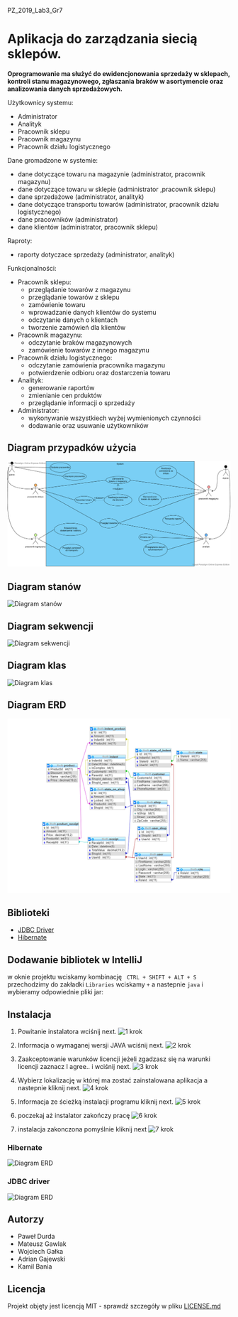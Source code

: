 PZ_2019_Lab3_Gr7

# Aplikacja do zarządzania siecią sklepów.

**Oprogramowanie ma służyć do ewidencjonowania sprzedaży w sklepach, kontroli stanu magazynowego, zgłaszania braków w asortymencie oraz analizowania danych sprzedażowych.**

Użytkownicy systemu:
  * Administrator
  * Analityk
  * Pracownik sklepu
  * Pracownik magazynu
  * Pracownik działu logistycznego

Dane gromadzone w systemie:
  * dane dotyczące towaru na magazynie (administrator, pracownik magazynu)
  * dane dotyczące towaru w sklepie (administrator ,pracownik sklepu)
  * dane sprzedażowe (administrator, analityk)
  * dane dotyczące transportu towarów (administrator, pracownik działu logistycznego)
  * dane pracowników (administrator)
  * dane klientów (administrator, pracownik sklepu)

Raproty:
  * raporty dotyczace sprzedaży (administrator, analityk)
  
Funkcjonalności:
* Pracownik sklepu:
  * przeglądanie towarów z magazynu
  * przeglądanie towarów z sklepu
  * zamówienie towaru 
  * wprowadzanie danych klientów do systemu
  * odczytanie danych o klientach
  * tworzenie zamówień dla klientów
* Pracownik magazynu: 
  * odczytanie braków magazynowych 
  * zamówienie towarów z innego magazynu
* Pracownik działu logistycznego:
  * odczytanie zamówienia pracownika magazynu
  * potwierdzenie odbioru oraz dostarczenia towaru
* Analityk: 
  * generowanie raportów
  * zmienianie cen prduktów 
  * przeglądanie informacji o sprzedaży
* Administrator: 
  * wykonywanie wszystkiech wyżej wymienionych czynności 
  * dodawanie oraz usuwanie użytkowników
    
## Diagram przypadków użycia
![Diagram przypadków użycia](https://github.com/mjochab/PZ_2019_Lab3_Gr7/blob/master/diagramy/usecase%20diagramv3.png)
## Diagram stanów
![Diagram stanów](https://github.com/mjochab/PZ_2019_Lab3_Gr7/blob/master/diagramy/state%20diagram.png)
## Diagram sekwencji
![Diagram sekwencji](https://github.com/mjochab/PZ_2019_Lab3_Gr7/blob/master/diagramy/sequence%20diagram.png)
## Diagram klas  
![Diagram klas](https://github.com/mjochab/PZ_2019_Lab3_Gr7/blob/master/diagramy/class%20diagram.png)
## Diagram ERD  
![Diagram ERD](https://github.com/mjochab/PZ_2019_Lab3_Gr7/blob/DEVELOPE/diagramy/erddiag.png)



## Biblioteki

* [JDBC Driver](https://dev.mysql.com/downloads/file/?id=480091)
* [Hibernate](https://sourceforge.net/projects/hibernate/files/hibernate-orm/5.4.2.Final/hibernate-release-5.4.2.Final.zip/download)

## Dodawanie bibliotek w IntelliJ

w oknie projektu wciskamy kombinację
``` CTRL + SHIFT + ALT + S```
przechodzimy do zakładki ```Libraries``` wciskamy ```+``` a nastepnie ```java``` i wybieramy odpowiednie pliki jar:

## Instalacja

1. Powitanie instalatora wciśnij next.
![1 krok](https://github.com/mjochab/PZ_2019_Lab3_Gr7/blob/master/diagramy/1.PNG)

2. Informacja o wymaganej wersji JAVA wciśnij next.
![2 krok](https://github.com/mjochab/PZ_2019_Lab3_Gr7/blob/master/diagramy/2.PNG)

3. Zaakceptowanie warunków licencji jeżeli zgadzasz się na warunki licencji zaznacz I agree.. i wciśnij next.
![3 krok](https://github.com/mjochab/PZ_2019_Lab3_Gr7/blob/master/diagramy/3.PNG)

4. Wybierz lokalizację w której ma zostać zainstalowana aplikacja a nastepnie kliknij next.
![4 krok](https://github.com/mjochab/PZ_2019_Lab3_Gr7/blob/master/diagramy/4.PNG)

5. Informacja ze ścieżką instalacji programu kliknij next.
![5 krok](https://github.com/mjochab/PZ_2019_Lab3_Gr7/blob/master/diagramy/5.PNG)

6. poczekaj aż instalator zakończy pracę
![6 krok](https://github.com/mjochab/PZ_2019_Lab3_Gr7/blob/master/diagramy/6.PNG)

7. instalacja zakonczona pomyślnie kliknij next
![7 krok](https://github.com/mjochab/PZ_2019_Lab3_Gr7/blob/master/diagramy/7.PNG)


### Hibernate 

![Diagram ERD](https://github.com/mjochab/PZ_2019_Lab3_Gr7/blob/DEVELOPE/diagramy/hibernatejars.png)

### JDBC driver

![Diagram ERD](https://github.com/mjochab/PZ_2019_Lab3_Gr7/blob/DEVELOPE/diagramy/mysqlconnectorjar.png)

## Autorzy
* Paweł Durda
* Mateusz Gawlak
* Wojciech Gałka
* Adrian Gajewski
* Kamil Bania

## Licencja

Projekt objęty jest licencją MIT - sprawdź szczegóły w pliku [LICENSE.md](https://github.com/mjochab/PZ_2019_Lab3_Gr7/blob/master/LICENSE)
